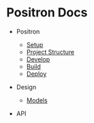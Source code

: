 # Positron Docs

* Positron
	* [Setup](project/setup.md)
	* [Project Structure](project/project-structure.md)
	* [Develop](project/develope.md)
	* [Build](project/build.md)
	* [Deploy](project/deploy.md)

* Design
	* [Models](code/model.md)

* API